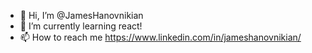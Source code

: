 - 👋 Hi, I’m @JamesHanovnikian
- 🌱 I’m currently learning react!
- 📫 How to reach me https://www.linkedin.com/in/jameshanovnikian/

<!---
JamesHanovnikian/JamesHanovnikian is a ✨ special ✨ repository because its `README.md` (this file) appears on your GitHub profile.
You can click the Preview link to take a look at your changes.
--->
